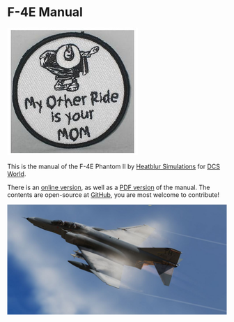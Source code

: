 # F-4E Manual

![Spook - My Other Ride Is Your Mom](img/Manual_Cover.jpg)

This is the manual of the F-4E Phantom II by
[Heatblur Simulations](https://store.heatblur.com/) for
[DCS World](https://www.digitalcombatsimulator.com).

<!-- markdown-link-check-disable -->
There is an [online version](https://f4.manuals.heatblur.se/f4e_manual.html),
as well as a [PDF version](https://github.com/Heatblur-Simulations/f-4e-manual/releases)
of the manual. The contents are open-source at
[GitHub](https://github.com/Heatblur-Simulations/f-4e-manual), you are most
welcome to contribute!
<!-- markdown-link-check-enable -->

![f4e_vapor_shot](img/Vapes_06.jpg)
